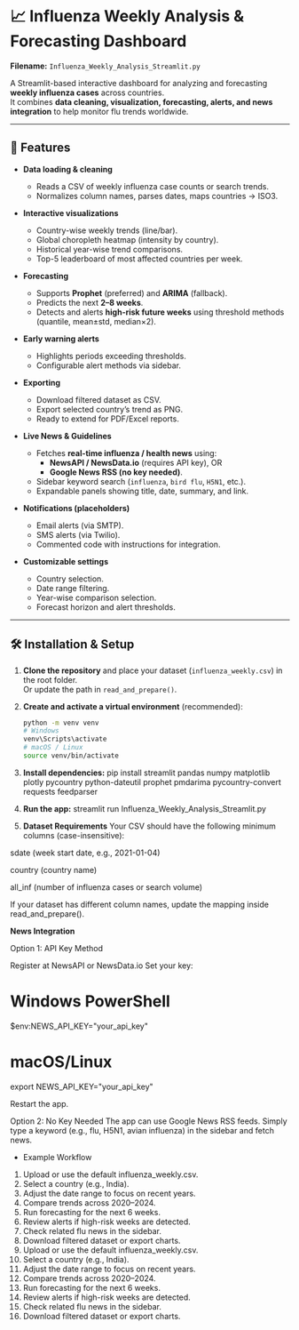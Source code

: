 # 📈 Influenza Weekly Analysis & Forecasting Dashboard

**Filename:** `Influenza_Weekly_Analysis_Streamlit.py`

A Streamlit-based interactive dashboard for analyzing and forecasting **weekly influenza cases** across countries.  
It combines **data cleaning, visualization, forecasting, alerts, and news integration** to help monitor flu trends worldwide.

---

## 🚀 Features

- **Data loading & cleaning**
  - Reads a CSV of weekly influenza case counts or search trends.
  - Normalizes column names, parses dates, maps countries → ISO3.

- **Interactive visualizations**
  - Country-wise weekly trends (line/bar).
  - Global choropleth heatmap (intensity by country).
  - Historical year-wise trend comparisons.
  - Top-5 leaderboard of most affected countries per week.

- **Forecasting**
  - Supports **Prophet** (preferred) and **ARIMA** (fallback).
  - Predicts the next **2–8 weeks**.
  - Detects and alerts **high-risk future weeks** using threshold methods (quantile, mean±std, median×2).

- **Early warning alerts**
  - Highlights periods exceeding thresholds.
  - Configurable alert methods via sidebar.

- **Exporting**
  - Download filtered dataset as CSV.
  - Export selected country’s trend as PNG.
  - Ready to extend for PDF/Excel reports.

- **Live News & Guidelines**
  - Fetches **real-time influenza / health news** using:
    - **NewsAPI / NewsData.io** (requires API key), OR
    - **Google News RSS (no key needed)**.
  - Sidebar keyword search (`influenza`, `bird flu`, `H5N1`, etc.).
  - Expandable panels showing title, date, summary, and link.

- **Notifications (placeholders)**
  - Email alerts (via SMTP).
  - SMS alerts (via Twilio).
  - Commented code with instructions for integration.

- **Customizable settings**
  - Country selection.
  - Date range filtering.
  - Year-wise comparison selection.
  - Forecast horizon and alert thresholds.

---

## 🛠️ Installation & Setup

1. **Clone the repository** and place your dataset (`influenza_weekly.csv`) in the root folder.  
   Or update the path in `read_and_prepare()`.

2. **Create and activate a virtual environment** (recommended):
   ```bash
   python -m venv venv
   # Windows
   venv\Scripts\activate
   # macOS / Linux
   source venv/bin/activate

3. **Install dependencies:**
pip install streamlit pandas numpy matplotlib plotly pycountry python-dateutil prophet pmdarima pycountry-convert requests feedparser

4. **Run the app:**
streamlit run Influenza_Weekly_Analysis_Streamlit.py

5. **Dataset Requirements**
Your CSV should have the following minimum columns (case-insensitive):

sdate (week start date, e.g., 2021-01-04)

country (country name)

all_inf (number of influenza cases or search volume)

If your dataset has different column names, update the mapping inside read_and_prepare().

**News Integration**

Option 1: API Key Method

Register at NewsAPI or NewsData.io
Set your key:

# Windows PowerShell
$env:NEWS_API_KEY="your_api_key"
# macOS/Linux
export NEWS_API_KEY="your_api_key"

Restart the app.

Option 2: No Key Needed
The app can use Google News RSS feeds.
Simply type a keyword (e.g., flu, H5N1, avian influenza) in the sidebar and fetch news.

* Example Workflow

1. Upload or use the default influenza_weekly.csv.
2. Select a country (e.g., India).
3. Adjust the date range to focus on recent years.
4. Compare trends across 2020–2024.
5. Run forecasting for the next 6 weeks.
6. Review alerts if high-risk weeks are detected.
7. Check related flu news in the sidebar.
8. Download filtered dataset or export charts.
9. Upload or use the default influenza_weekly.csv.
10. Select a country (e.g., India).
11. Adjust the date range to focus on recent years.
12. Compare trends across 2020–2024.
13. Run forecasting for the next 6 weeks.
14. Review alerts if high-risk weeks are detected.
15. Check related flu news in the sidebar.
16. Download filtered dataset or export charts.